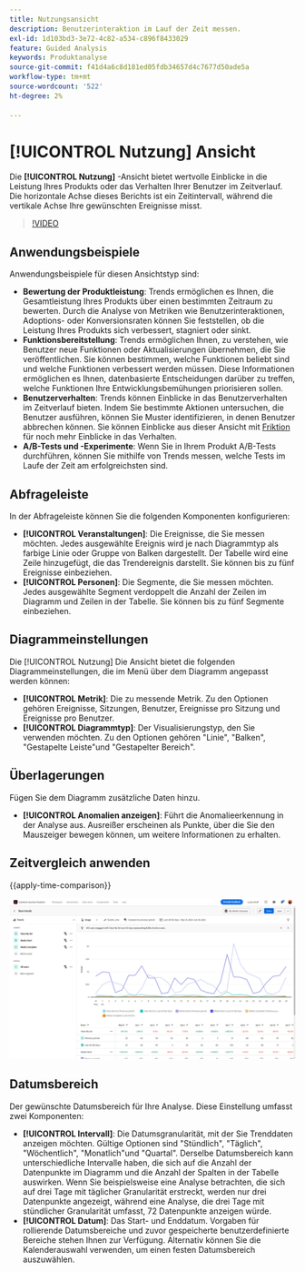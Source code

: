```yaml
---
title: Nutzungsansicht
description: Benutzerinteraktion im Lauf der Zeit messen.
exl-id: 1d103bd3-3e72-4c82-a534-c896f8433029
feature: Guided Analysis
keywords: Produktanalyse
source-git-commit: f41d4a6c8d181ed05fdb34657d4c7677d50ade5a
workflow-type: tm+mt
source-wordcount: '522'
ht-degree: 2%

---
```


# [!UICONTROL Nutzung] Ansicht

Die **[!UICONTROL Nutzung]** -Ansicht bietet wertvolle Einblicke in die Leistung Ihres Produkts oder das Verhalten Ihrer Benutzer im Zeitverlauf. Die horizontale Achse dieses Berichts ist ein Zeitintervall, während die vertikale Achse Ihre gewünschten Ereignisse misst.

>[!VIDEO](https://video.tv.adobe.com/v/3421666/?learn=on)

## Anwendungsbeispiele

Anwendungsbeispiele für diesen Ansichtstyp sind:

* **Bewertung der Produktleistung**: Trends ermöglichen es Ihnen, die Gesamtleistung Ihres Produkts über einen bestimmten Zeitraum zu bewerten. Durch die Analyse von Metriken wie Benutzerinteraktionen, Adoptions- oder Konversionsraten können Sie feststellen, ob die Leistung Ihres Produkts sich verbessert, stagniert oder sinkt.
* **Funktionsbereitstellung**: Trends ermöglichen Ihnen, zu verstehen, wie Benutzer neue Funktionen oder Aktualisierungen übernehmen, die Sie veröffentlichen. Sie können bestimmen, welche Funktionen beliebt sind und welche Funktionen verbessert werden müssen. Diese Informationen ermöglichen es Ihnen, datenbasierte Entscheidungen darüber zu treffen, welche Funktionen Ihre Entwicklungsbemühungen priorisieren sollen.
* **Benutzerverhalten**: Trends können Einblicke in das Benutzerverhalten im Zeitverlauf bieten. Indem Sie bestimmte Aktionen untersuchen, die Benutzer ausführen, können Sie Muster identifizieren, in denen Benutzer abbrechen können. Sie können Einblicke aus dieser Ansicht mit [Friktion](friction.md) für noch mehr Einblicke in das Verhalten.
* **A/B-Tests und -Experimente**: Wenn Sie in Ihrem Produkt A/B-Tests durchführen, können Sie mithilfe von Trends messen, welche Tests im Laufe der Zeit am erfolgreichsten sind.

## Abfrageleiste

In der Abfrageleiste können Sie die folgenden Komponenten konfigurieren:

* **[!UICONTROL Veranstaltungen]**: Die Ereignisse, die Sie messen möchten. Jedes ausgewählte Ereignis wird je nach Diagrammtyp als farbige Linie oder Gruppe von Balken dargestellt. Der Tabelle wird eine Zeile hinzugefügt, die das Trendereignis darstellt. Sie können bis zu fünf Ereignisse einbeziehen.
* **[!UICONTROL Personen]**: Die Segmente, die Sie messen möchten. Jedes ausgewählte Segment verdoppelt die Anzahl der Zeilen im Diagramm und Zeilen in der Tabelle. Sie können bis zu fünf Segmente einbeziehen.

## Diagrammeinstellungen

Die [!UICONTROL Nutzung] Die Ansicht bietet die folgenden Diagrammeinstellungen, die im Menü über dem Diagramm angepasst werden können:

* **[!UICONTROL Metrik]**: Die zu messende Metrik. Zu den Optionen gehören Ereignisse, Sitzungen, Benutzer, Ereignisse pro Sitzung und Ereignisse pro Benutzer.
* **[!UICONTROL Diagrammtyp]**: Der Visualisierungstyp, den Sie verwenden möchten. Zu den Optionen gehören &quot;Linie&quot;, &quot;Balken&quot;, &quot;Gestapelte Leiste&quot;und &quot;Gestapelter Bereich&quot;.

## Überlagerungen

Fügen Sie dem Diagramm zusätzliche Daten hinzu.

* **[!UICONTROL Anomalien anzeigen]**: Führt die Anomalieerkennung in der Analyse aus. Ausreißer erscheinen als Punkte, über die Sie den Mauszeiger bewegen können, um weitere Informationen zu erhalten.

## Zeitvergleich anwenden

{{apply-time-comparison}}

![Zeitvergleich der Nutzung](../assets/usage-compare.png)

## Datumsbereich

Der gewünschte Datumsbereich für Ihre Analyse. Diese Einstellung umfasst zwei Komponenten:

* **[!UICONTROL Intervall]**: Die Datumsgranularität, mit der Sie Trenddaten anzeigen möchten. Gültige Optionen sind &quot;Stündlich&quot;, &quot;Täglich&quot;, &quot;Wöchentlich&quot;, &quot;Monatlich&quot;und &quot;Quartal&quot;. Derselbe Datumsbereich kann unterschiedliche Intervalle haben, die sich auf die Anzahl der Datenpunkte im Diagramm und die Anzahl der Spalten in der Tabelle auswirken. Wenn Sie beispielsweise eine Analyse betrachten, die sich auf drei Tage mit täglicher Granularität erstreckt, werden nur drei Datenpunkte angezeigt, während eine Analyse, die drei Tage mit stündlicher Granularität umfasst, 72 Datenpunkte anzeigen würde.
* **[!UICONTROL Datum]**: Das Start- und Enddatum. Vorgaben für rollierende Datumsbereiche und zuvor gespeicherte benutzerdefinierte Bereiche stehen Ihnen zur Verfügung. Alternativ können Sie die Kalenderauswahl verwenden, um einen festen Datumsbereich auszuwählen.
